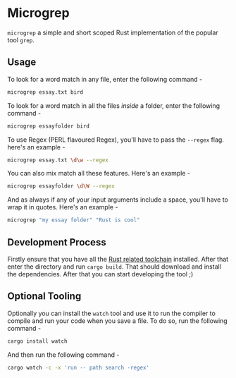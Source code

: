 # Microgrep

`microgrep` a simple and short scoped Rust implementation of the popular tool `grep`.

## Usage

To look for a word match in any file, enter the following command -

```sh
microgrep essay.txt bird
```

To look for a word match in all the files _inside_ a folder, enter the following command -

```sh
microgrep essayfolder bird
```

To use Regex (PERL flavoured Regex), you'll have to pass the `--regex` flag. here's an example -

```sh
microgrep essay.txt \d\w --regex
```

You can also mix match all these features. Here's an example -

```sh
microgrep essayfolder \d\W --regex
```

And as always if any of your input arguments include a space, you'll have to wrap it in quotes. Here's an example -

```sh
microgrep "my essay folder" "Rust is cool"
```

## Development Process

Firstly ensure that you have all the [Rust related toolchain]() installed. After that enter the directory and run `cargo build`. That should download and install the dependencies. After that you can start developing the tool ;)

## Optional Tooling

Optionally you can install the `watch` tool and use it to run the compiler to compile and run your code when you save a file. To do so, run the following command -

```bash
cargo install watch
```

And then run the following command -

```sh
cargo watch -c -x 'run -- path search -regex'
```
